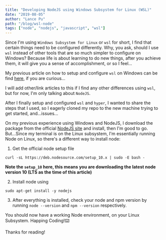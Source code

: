 ```yaml
---
title: "Developing NodeJS using Windows Subsystem for Linux (WSL)"
date: "2019-08-05"
author: "Lance Pu"
path: "/blog/wsl-node"
tags: ["node", "nodejs", "javascript", "wsl"]
---
```


Since I'm using `Windows Subsystem for Linux` or `wsl` for short, I find that certain things need to be configured differently. 
Why, you ask, should I use `wsl` instead of other tools that are so much simpler to configure on Windows? Because life is about learning to do new things, after you achieve them, it will give you a sense of accomplishment, or so I feel...

My previous article on how to setup and configure `wsl` on Windows can be find [here](/blog/setup-terminal), if you are curious...

I will add other/link articles to this if I find any other differences using `wsl`, but for now, I'm only talking about `NodeJS`.

After I finally setup and configured `wsl` and `hyper`, I wanted to share the steps that I used, so I eagerly cloned my repo to the new machine trying to get started, and...issues...

On my previous experience using Windows and NodeJS, I download the package from the official [NodeJS site](https://nodejs.org/en/) and install, then I'm good to go. But...Since my terminal is on the Linux subsystem, I'm essentially running Node on Linux, so there's a different way to install node:

1. Get the official node setup file
```
curl -sL https://deb.nodesource.com/setup_10.x | sudo -E bash -
```
**Note the `setup_10` here, this means you are downloading the latest node version 10 (LTS as the time of this article)**

2. Install node using 
```
sudo apt-get install -y nodejs
```
3. After everything is installed, check your node and npm version by running `node --version` and `npm --version` respectively.

You should now have a working Node environment, on your Linux Subsystem. Happing Coding!⌨️

Thanks for reading!